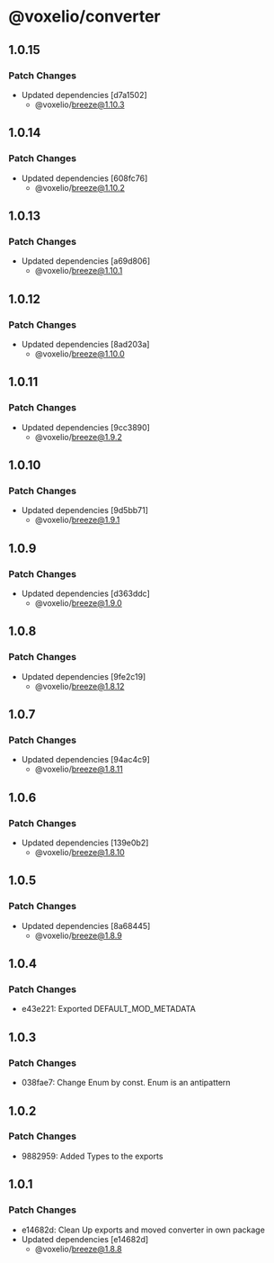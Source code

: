 # @voxelio/converter

## 1.0.15

### Patch Changes

- Updated dependencies [d7a1502]
  - @voxelio/breeze@1.10.3

## 1.0.14

### Patch Changes

- Updated dependencies [608fc76]
  - @voxelio/breeze@1.10.2

## 1.0.13

### Patch Changes

- Updated dependencies [a69d806]
  - @voxelio/breeze@1.10.1

## 1.0.12

### Patch Changes

- Updated dependencies [8ad203a]
  - @voxelio/breeze@1.10.0

## 1.0.11

### Patch Changes

- Updated dependencies [9cc3890]
  - @voxelio/breeze@1.9.2

## 1.0.10

### Patch Changes

- Updated dependencies [9d5bb71]
  - @voxelio/breeze@1.9.1

## 1.0.9

### Patch Changes

- Updated dependencies [d363ddc]
  - @voxelio/breeze@1.9.0

## 1.0.8

### Patch Changes

- Updated dependencies [9fe2c19]
  - @voxelio/breeze@1.8.12

## 1.0.7

### Patch Changes

- Updated dependencies [94ac4c9]
  - @voxelio/breeze@1.8.11

## 1.0.6

### Patch Changes

- Updated dependencies [139e0b2]
  - @voxelio/breeze@1.8.10

## 1.0.5

### Patch Changes

- Updated dependencies [8a68445]
  - @voxelio/breeze@1.8.9

## 1.0.4

### Patch Changes

- e43e221: Exported DEFAULT_MOD_METADATA

## 1.0.3

### Patch Changes

- 038fae7: Change Enum by const. Enum is an antipattern

## 1.0.2

### Patch Changes

- 9882959: Added Types to the exports

## 1.0.1

### Patch Changes

- e14682d: Clean Up exports and moved converter in own package
- Updated dependencies [e14682d]
  - @voxelio/breeze@1.8.8
